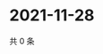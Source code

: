 # 2021-11-28

共 0 条

<!-- BEGIN WEIBO -->
<!-- 最后更新时间 Sun Nov 28 2021 20:22:07 GMT+0800 (China Standard Time) -->

<!-- END WEIBO -->
